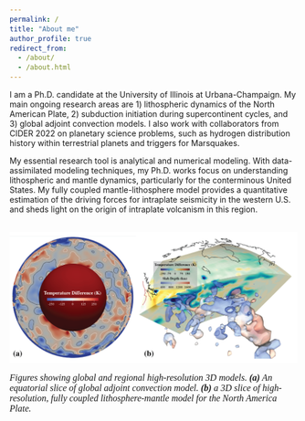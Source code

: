 ```yaml
---
permalink: /
title: "About me"
author_profile: true
redirect_from: 
  - /about/
  - /about.html
---
```

I am a Ph.D. candidate at the University of Illinois at Urbana-Champaign. My main ongoing research areas are 1) lithospheric dynamics of the North American Plate, 2) subduction initiation during supercontinent cycles, and 3) global adjoint convection models. I also work with collaborators from CIDER 2022 on planetary science problems, such as hydrogen distribution history within terrestrial planets and triggers for Marsquakes.

My essential research tool is analytical and numerical modeling. With data-assimilated modeling techniques, my Ph.D. works focus on understanding lithospheric and mantle dynamics, particularly for the conterminous United States. My fully coupled mantle-lithosphere model provides a quantitative estimation of the driving forces for intraplate seismicity in the western U.S. and sheds light on the origin of intraplate volcanism in this region.

<br/><img src='/images/Composite_fig.png'>

<span style="font-family:Times; font-size:12pt;">*Figures showing global and regional high-resolution 3D models. **(a)** An equatorial slice of global adjoint convection model. **(b)** a 3D slice of high-resolution, fully coupled lithosphere-mantle model for the North America Plate.*</span>
